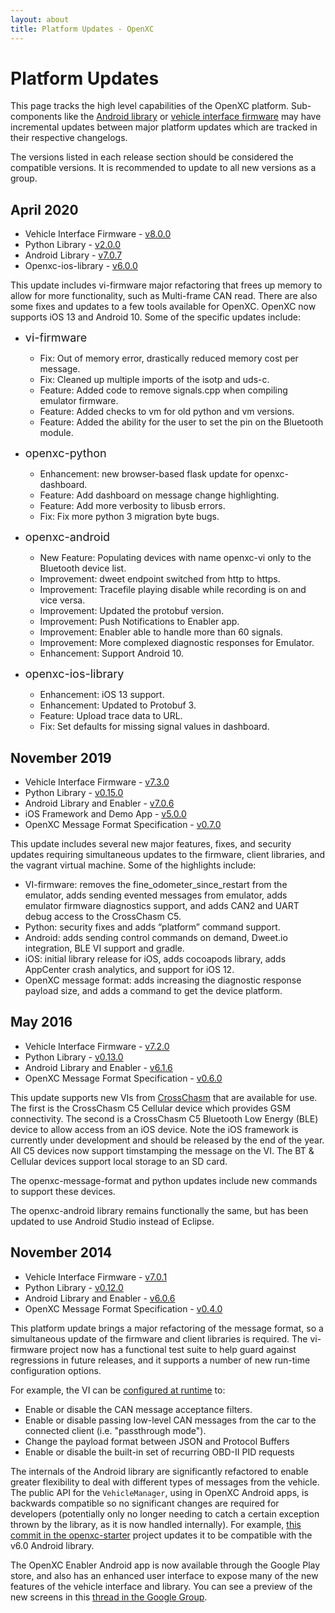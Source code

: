 ```yaml
---
layout: about
title: Platform Updates - OpenXC
---
```


<div class="page-header">
    <h1>Platform Updates</h1>
</div>

This page tracks the high level capabilities of the OpenXC platform. Sub-components like the [Android
library](https://github.com/openxc/openxc-android) or [vehicle interface
firmware](https://github.com/openxc/vi-firmware) may have incremental updates
between major platform updates which are tracked in their respective changelogs.

The versions listed in each release section should be considered the compatible versions. It is
recommended to update to all new versions as a group.



## April 2020

* Vehicle Interface Firmware - [v8.0.0](https://github.com/openxc/vi-firmware/releases/tag/8.0.0)
* Python Library - [v2.0.0](https://github.com/openxc/openxc-python/releases/tag/2.0.0)
* Android Library - [v7.0.7](https://github.com/openxc/openxc-android/releases/tag/v7.0.7)
* Openxc-ios-library - [v6.0.0](https://github.com/openxc/openxc-ios-library/releases/tag/6.0.0)

This update includes vi-firmware major refactoring that frees up memory to allow for more functionality, such as Multi-frame CAN read. There are also some fixes and updates to a few tools available for OpenXC.  OpenXC now supports iOS 13 and Android 10.  Some of the specific updates include:

 * <font size="4" margin-left="4%">  vi-firmware </font> 

    *   Fix: Out of memory error, drastically reduced memory cost per message.
    *   Fix: Cleaned up multiple imports of the isotp and uds-c.
    *   Feature: Added code to remove signals.cpp when compiling emulator firmware.
    *   Feature: Added checks to vm for old python and vm versions.
    *   Feature: Added the ability for the user to set the pin on the Bluetooth module.

  * <font size="4"> openxc-python </font>

    * Enhancement: new browser-based flask update for openxc-dashboard.
    * Feature: Add dashboard on message change highlighting.
    * Feature: Add more verbosity to libusb errors.
    * Fix: Fix more python 3 migration byte bugs.

  * <font size="4"> openxc-android </font>

    * New Feature: Populating devices with name openxc-vi only to the Bluetooth device list.
    * Improvement: dweet endpoint switched from http to https.
    * Improvement: Tracefile playing disable while recording is on and vice versa.
    * Improvement: Updated the protobuf version.
    * Improvement: Push Notifications to Enabler app.
    * Improvement: Enabler able to handle more than 60 signals.
    * Improvement: More complexed diagnostic responses for Emulator.
    * Enhancement: Support Android 10.

  * <font size="4"> openxc-ios-library </font>

    * Enhancement: iOS 13 support.
    * Enhancement: Updated to Protobuf 3.
    * Feature: Upload trace data to URL.
    * Fix: Set defaults for missing signal values in dashboard.



## November 2019

* Vehicle Interface Firmware - [v7.3.0](https://github.com/openxc/vi-firmware/releases/tag/v7.3.0)
* Python Library - [v0.15.0](https://github.com/openxc/openxc-python/releases/tag/v0.15.0)
* Android Library and Enabler - [v7.0.6](https://github.com/openxc/openxc-android/releases/tag/v7.0.6)
* iOS Framework and Demo App - [v5.0.0](https://github.com/openxc/openxc-ios-library/releases/tag/5.0.0)
* OpenXC Message Format Specification - [v0.7.0](https://github.com/openxc/openxc-message-format/releases/tag/v0.7.0)

This update includes several new major features, fixes, and security updates requiring simultaneous updates to the firmware, client libraries, and the vagrant virtual machine.
Some of the highlights include:
* VI-firmware: removes the fine_odometer_since_restart from the emulator, adds sending evented messages from emulator, adds emulator firmware diagnostics support, and adds CAN2 and UART debug access to the CrossChasm C5.
* Python: security fixes and adds “platform” command support.
* Android: adds sending control commands on demand, Dweet.io integration, BLE VI support and gradle.
* iOS: initial library release for iOS, adds cocoapods library, adds AppCenter crash analytics, and support for iOS 12.
* OpenXC message format: adds increasing the diagnostic response payload size, and adds a command to get the device platform.



## May 2016

* Vehicle Interface Firmware - [v7.2.0](https://github.com/openxc/vi-firmware/releases/tag/v7.2.0)
* Python Library - [v0.13.0](https://github.com/openxc/openxc-python/releases/tag/v0.13.0)
* Android Library and Enabler - [v6.1.6](https://github.com/openxc/openxc-android/releases/tag/v6.1.6)
* OpenXC Message Format Specification - [v0.6.0](https://github.com/openxc/openxc-message-format/releases/tag/v0.6.0)

This update supports new VIs from 
[CrossChasm](http://vi-firmware.openxcplatform.com/en/master/platforms/crosschasm-c5.html) 
that are available for use. The first is the CrossChasm C5 Cellular device which
provides GSM connectivity. The second is a CrossChasm C5 Bluetooth Low Energy (BLE) device to allow access 
from an iOS device. Note the iOS framework is currently under development and should be released by the end of
the year. All C5 devices now support timstamping the message on the VI. The BT & Cellular devices support 
local storage to an SD card.

The openxc-message-format and python updates include new commands to support these devices.

The openxc-android library remains functionally the same, but has been updated to use Android Studio
instead of Eclipse. 

## November 2014

* Vehicle Interface Firmware - [v7.0.1](https://github.com/openxc/vi-firmware/releases/tag/v7.0.1)
* Python Library - [v0.12.0](https://github.com/openxc/openxc-python/releases/tag/v0.12.0)
* Android Library and Enabler - [v6.0.6](https://github.com/openxc/openxc-android/releases/tag/v6.0.6)
* OpenXC Message Format Specification - [v0.4.0](https://github.com/openxc/openxc-message-format/releases/tag/v0.4.0)

This platform update brings a major refactoring of the message format, so a
simultaneous update of the firmware and client libraries is required. The
vi-firmware project now has a functional test suite to help guard against
regressions in future releases, and it supports a number of new run-time
configuration options.

For example, the VI can be [configured at
runtime](https://github.com/openxc/openxc-message-format/blob/master/JSON.mkd#commands)
to:

* Enable or disable the CAN message acceptance filters.
* Enable or disable passing low-level CAN messages from the car to the connected
  client (i.e. "passthrough mode").
* Change the payload format between JSON and Protocol Buffers
* Enable or disable the built-in set of recurring OBD-II PID requests

The internals of the Android library are significantly refactored to enable
greater flexibility to deal with different types of messages from the vehicle.
The public API for the `VehicleManager`, using in OpenXC Android apps, is
backwards compatible so no significant changes are required for developers
(potentially only no longer needing to catch a certain exception thrown by the
library, as it is now handled internally). For example, [this commit in the
openxc-starter](https://github.com/openxc/openxc-starter/commit/72aae8a529c506384185b41fd90fd753c350b5cc)
project updates it to be compatible with the v6.0 Android library.

The OpenXC Enabler Android app is now available through the Google Play store,
and also has an enhanced user interface to expose many of the new features of
the vehicle interface and library. You can see a preview of the new screens in
this [thread in the Google Group](https://groups.google.com/forum/#!topic/openxc/WSl92Bpt-K8).

<!--
list of known issues is not up to date.  Keeping in commented out for future reference in case we
need to include this section in the update pages again.

 ## Known Issues

This section describes known issues related to the new updates for the platform. 
See the issues on github.com for each project for other know issues.

* The VI firmware does not yet support receive commands serialized using the
  protocol buffer format. It only supports outputting data using this format
  (see [#313](https://github.com/openxc/vi-firmware/issues/313)).
* The run-time configuration options for the VI are not persistent - if the VI
  is power cycled, it will reset to the compile-time defaults in your firmware
  build (see [#316](https://github.com/openxc/vi-firmware/issues/316)).
* The modem_configuration command from Python is not working currently. See 
  [#80](https://github.com/openxc/openxc-python/issues/80) and 
  [#350](https://github.com/openxc/vi-firmware/issues/350).
   -->
